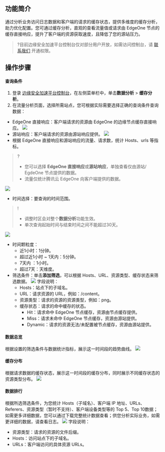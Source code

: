 ## 功能简介
通过分析业务访问日志数据和客户端的请求的缓存状态，提供多维度的缓存分析，助力优化配置。您可通过缓存分析，直观的查看流量值或请求由 EdgeOne 节点的缓存直接响应，提升了客户端的资源获取速度，且降低了您的源站压力。
>?目前边缘安全加速平台控制台仅对部分用户开放，如需访问控制台，请 [联系我们](https://cloud.tencent.com/online-service) 开通权限。
>

## 操作步骤
#### 查询条件
1. 登录 [边缘安全加速平台控制台](https://console.cloud.tencent.com/edgeone)，在左侧菜单栏中，单击**数据分析** > **缓存分析**。
2. 在流量分析页面，选择所需站点，您可根据实际需要选择正确的查询条件查询数据：
 - EdgeOne 直接响应：客户端请求的资源由 EdgeOne 的边缘节点缓存直接响应。
![](https://qcloudimg.tencent-cloud.cn/raw/e2b294fd35b5ee92a3c230f5641a5eab.png)
 - 源站响应：客户端请求的资源由源站响应提供。
 ![](https://qcloudimg.tencent-cloud.cn/raw/9a7759c4e8ef2672be7ef82a6397a966.png)
 - 根据 EdgeOne 直接响应和源站响应的流量、请求数，统计 Hosts、urls 等指标。
 >?
>- 您可以选择 **EdgeOne 直接响应**或**源站响应**，单独查看仅由源站/ EgdeOne 节点提供的数据。
>-  流量仅统计腾讯云 EdgeOne 向客户端提供的数据。
>
 ![](https://qcloudimg.tencent-cloud.cn/raw/8fe1fef4e7ca605b59726ee42d796b16.png)
 - 时间选择：要查询的时间范围。
>!
>- 调整时区会对整个**数据分析**功能生效。
>- 单次查询起始时间与结束时间之间不能超过30天。
>
![](https://qcloudimg.tencent-cloud.cn/raw/135ca833453b484def617ce61f7d56f7.png)
   - 时间颗粒度：
     - 近1小时：1分钟。
     - 超过近1小时 ~ 1天内：5分钟。
     - 7天内 ：1小时。
     - 超过7天：天维度。
 - 筛选条件：单击**添加筛选**，可以根据 Hosts、URL、资源类型、缓存状态来筛选数据。
 ![](https://qcloudimg.tencent-cloud.cn/raw/51150ab1f43bbf401f042dc72d020615.png)
 字段说明：
      - Hosts：站点下的子域名。
      - URL：请求资源的 URL，例如：/content。
      - 资源类型：请求的资源的资源类型，例如：png。
      - 缓存状态：请求的命中缓存的状态。
        - Hit：请求命中 EdgeOne 节点缓存，资源由节点缓存提供。
        - Miss：请求未命中 EdgeOne 节点缓存，资源由源站提供。
        - Dynamic：请求的资源无法/未配置被节点缓存，资源由源站提供。



#### 数据总览
根据设置的筛选条件与数据统计指标，展示这一时间段的趋势曲线。
![](https://qcloudimg.tencent-cloud.cn/raw/08d33160d63c980dc65161a6e24cea44.png)

#### 缓存分布
根据请求数据的缓存状态，展示这一时间段的缓存分布，同时展示不同缓存状态的资源类型分布。
![](https://qcloudimg.tencent-cloud.cn/raw/ead922a3b10c800a9b71317e50dee9d4.png)
#### 数据排行

根据所选筛选条件，为您统计 Hosts（子域名）、客户端 IP 地址、URLs、Referers、资源类型（暂时不支持）、客户端设备类型等的 Top 5、Top 10数据；如需更多详细数据，您可以通过下载完整统计数据查看；供您分析实际业务，如需更详细的数据，请查看日志。
![](https://qcloudimg.tencent-cloud.cn/raw/b175c56f5142b4d5be099bd0c12e8bda.png)
字段说明：
  - 资源类型：请求的资源的文件后缀。
  - Hosts：访问站点下的子域名。
  - URLs：客户端访问的具体资源 URLs。
  
